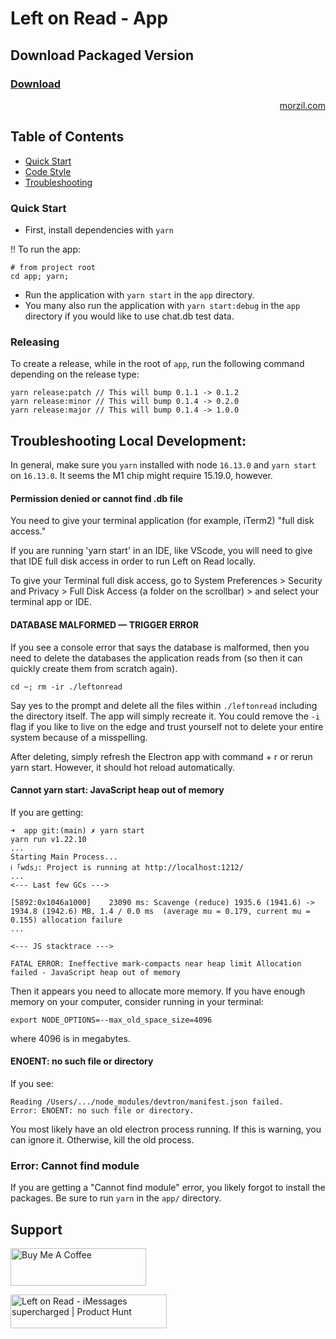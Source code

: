 # Left on Read - App

## Download Packaged Version

<h3><a href=#>Download</a></h3>

<p align="right"><a href="https://morzil.com/">morzil.com</a></p>

## Table of Contents

- [Quick Start](#quick-start)
- [Code Style](#code-style)
- [Troubleshooting](#troubleshooting)


### Quick Start

- First, install dependencies with `yarn`

‼️ To run the app:

```
# from project root
cd app; yarn;
```

- Run the application with `yarn start` in the `app` directory.
- You many also run the application with `yarn start:debug` in the `app` directory if you would like to use chat.db test data.

### Releasing

To create a release, while in the root of `app`, run the following command depending on the release type:

```
yarn release:patch // This will bump 0.1.1 -> 0.1.2
yarn release:minor // This will bump 0.1.4 -> 0.2.0
yarn release:major // This will bump 0.1.4 -> 1.0.0
```

## Troubleshooting Local Development:

In general, make sure you `yarn` installed with node `16.13.0` and `yarn start` on `16.13.0`. It seems the M1 chip might require 15.19.0, however.

#### Permission denied or cannot find .db file

You need to give your terminal application (for example, iTerm2) "full disk access."

If you are running 'yarn start' in an IDE, like VScode, you will need to give that IDE full disk access in order to run Left on Read locally.

To give your Terminal full disk access, go to System Preferences > Security and Privacy > Full Disk Access (a folder on the scrollbar) > and select your terminal app or IDE.

#### DATABASE MALFORMED — TRIGGER ERROR

If you see a console error that says the database is malformed, then you need to delete the databases the application reads from (so then it can quickly create them from scratch again).

```
cd ~; rm -ir ./leftonread
```

Say yes to the prompt and delete all the files within `./leftonread` including the directory itself. The app will simply recreate it. You could remove the `-i` flag if you like to live on the edge and trust yourself not to delete your entire system because of a misspelling.

After deleting, simply refresh the Electron app with command + r or rerun yarn start. However, it should hot reload automatically.

#### Cannot yarn start: JavaScript heap out of memory

If you are getting:

```
➜  app git:(main) ✗ yarn start
yarn run v1.22.10
...
Starting Main Process...
ℹ ｢wds｣: Project is running at http://localhost:1212/
...
<--- Last few GCs --->

[5892:0x1046a1000]    23090 ms: Scavenge (reduce) 1935.6 (1941.6) -> 1934.8 (1942.6) MB, 1.4 / 0.0 ms  (average mu = 0.179, current mu = 0.155) allocation failure
...

<--- JS stacktrace --->

FATAL ERROR: Ineffective mark-compacts near heap limit Allocation failed - JavaScript heap out of memory
```

Then it appears you need to allocate more memory. If you have enough memory on your computer, consider running in your terminal:

```
export NODE_OPTIONS=--max_old_space_size=4096
```

where 4096 is in megabytes.

#### ENOENT: no such file or directory

If you see:

```
Reading /Users/.../node_modules/devtron/manifest.json failed.
Error: ENOENT: no such file or directory.
```

You most likely have an old electron process running. If this is warning, you can ignore it. Otherwise, kill the old process.

### Error: Cannot find module

If you are getting a "Cannot find module" error, you likely forgot to install the packages. Be sure to run `yarn` in the `app/` directory.


## Support

<a href="https://www.buymeacoffee.com/leftonread" target="_blank"><img src="https://cdn.buymeacoffee.com/buttons/v2/default-yellow.png" alt="Buy Me A Coffee" style="height: 60px !important;width: 217px !important;" ></a>

<a href="https://www.producthunt.com/posts/left-on-read?utm_source=badge-featured&utm_medium=badge&utm_souce=badge-left&#0045;on&#0045;read" target="_blank"><img src="https://api.producthunt.com/widgets/embed-image/v1/featured.svg?post_id=358899&theme=light" alt="Left&#0032;on&#0032;Read - iMessages&#0032;supercharged | Product Hunt" style="width: 250px; height: 54px;" width="250" height="54" /></a>
